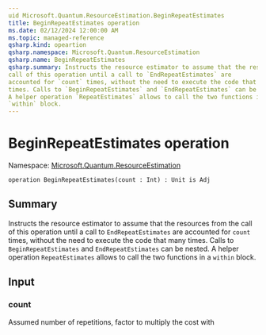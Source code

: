 ```yaml
---
uid Microsoft.Quantum.ResourceEstimation.BeginRepeatEstimates
title: BeginRepeatEstimates operation
ms.date: 02/12/2024 12:00:00 AM
ms.topic: managed-reference
qsharp.kind: opeartion
qsharp.namespace: Microsoft.Quantum.ResourceEstimation
qsharp.name: BeginRepeatEstimates
qsharp.summary: Instructs the resource estimator to assume that the resources from the
call of this operation until a call to `EndRepeatEstimates` are
accounted for `count` times, without the need to execute the code that many
times. Calls to `BeginRepeatEstimates` and `EndRepeatEstimates` can be nested.
A helper operation `RepeatEstimates` allows to call the two functions in a
`within` block.
---
```


# BeginRepeatEstimates operation

Namespace: [Microsoft.Quantum.ResourceEstimation](xref:Microsoft.Quantum.ResourceEstimation)

```qsharp
operation BeginRepeatEstimates(count : Int) : Unit is Adj
```

## Summary

Instructs the resource estimator to assume that the resources from the
call of this operation until a call to `EndRepeatEstimates` are
accounted for `count` times, without the need to execute the code that many
times. Calls to `BeginRepeatEstimates` and `EndRepeatEstimates` can be nested.
A helper operation `RepeatEstimates` allows to call the two functions in a
`within` block.

## Input
### count
Assumed number of repetitions, factor to multiply the cost with
